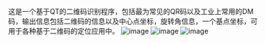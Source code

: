 这是一个基于QT的二维码识别程序，包括最为常见的QR码以及工业上常用的DM码，输出信息包括二维码的信息以及中心点坐标，旋转角信息，一个基点坐标，可用于各种基于二维码的定位应用中。
![image](https://github.com/huzhanxiong/QtProject_DMcode-QRcode_Recognize./blob/master/raw/test1.png)
![image](https://github.com/huzhanxiong/QtProject_DMcode-QRcode_Recognize./blob/master/raw/test2.png)
![image](https://github.com/huzhanxiong/QtProject_DMcode-QRcode_Recognize./blob/master/raw/test3.png)
